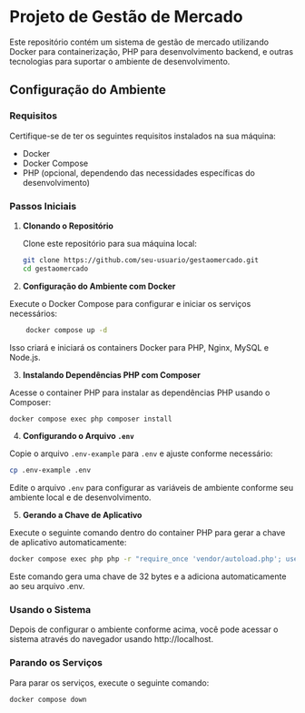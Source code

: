 # Projeto de Gestão de Mercado

Este repositório contém um sistema de gestão de mercado utilizando Docker para containerização, PHP para desenvolvimento backend, e outras tecnologias para suportar o ambiente de desenvolvimento.

## Configuração do Ambiente

### Requisitos

Certifique-se de ter os seguintes requisitos instalados na sua máquina:

- Docker
- Docker Compose
- PHP (opcional, dependendo das necessidades específicas do desenvolvimento)

### Passos Iniciais

1. **Clonando o Repositório**

   Clone este repositório para sua máquina local:

   ```bash
   git clone https://github.com/seu-usuario/gestaomercado.git
   cd gestaomercado
    ```


2. **Configuração do Ambiente com Docker**

Execute o Docker Compose para configurar e iniciar os serviços necessários:
    
```bash
    docker compose up -d
```

Isso criará e iniciará os containers Docker para PHP, Nginx, MySQL e Node.js.

3. **Instalando Dependências PHP com Composer**

Acesse o container PHP para instalar as dependências PHP usando o Composer:

```bash
docker compose exec php composer install
```

4. **Configurando o Arquivo `.env`**

Copie o arquivo `.env-example` para `.env` e ajuste conforme necessário:

```bash
cp .env-example .env
```

Edite o arquivo `.env` para configurar as variáveis de ambiente conforme seu ambiente local e de desenvolvimento.

5. **Gerando a Chave de Aplicativo**

Execute o seguinte comando dentro do container PHP para gerar a chave de aplicativo automaticamente:

```bash
docker compose exec php php -r "require_once 'vendor/autoload.php'; use Dotenv\Dotenv; Dotenv::createImmutable(__DIR__)->load(); file_put_contents('.env', str_replace('APP_KEY=', 'APP_KEY=' . base64_encode(random_bytes(32)), file_get_contents('.env')));"
```

Este comando gera uma chave de 32 bytes e a adiciona automaticamente ao seu arquivo .env.

### Usando o Sistema

Depois de configurar o ambiente conforme acima, você pode acessar o sistema através do navegador usando http://localhost.

### Parando os Serviços

Para parar os serviços, execute o seguinte comando:

```bash
docker compose down
```
